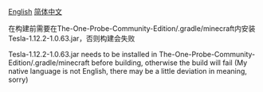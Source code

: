 [English](https://github.com/ukmojb/The-One-Probe-Community-Edition/blob/main/README/README.EN.md)
[简体中文](https://github.com/ukmojb/The-One-Probe-Community-Edition/blob/main/README/README.CN.md)


在构建前需要在The-One-Probe-Community-Edition/.gradle/minecraft内安装Tesla-1.12.2-1.0.63.jar，否则构建会失败

Tesla-1.12.2-1.0.63.jar needs to be installed in The-One-Probe-Community-Edition/.gradle/minecraft before building, otherwise the build will fail
(My native language is not English, there may be a little deviation in meaning, sorry)
